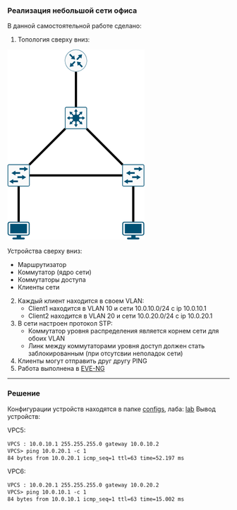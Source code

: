 ### Реализация небольшой сети офиса

В данной самостоятельной работе сделано:

1. Топология сверху вниз:

![](img/1.png)

Устройства сверху вниз:
- Маршрутизатор
- Коммутатор (ядро сети)
- Коммутаторы доступа
- Клиенты сети
2. Каждый клиент находится в своем VLAN:
   * Client1 находится в VLAN 10 и сети 10.0.10.0/24 с ip 10.0.10.1
   * Client2 находится в VLAN 20 и сети 10.0.20.0/24 с ip 10.0.20.1
3. В сети настроен протокол STP:
   * Коммутатор уровня распределения является корнем сети для обоих VLAN
   * Линк между коммутаторами уровня доступ должен стать заблокированным (при отсутсвии неполадок сети)
4. Клиенты могут отправить друг другу PING
5. Работа выполнена в [EVE-NG](https://www.eve-ng.net/)

---

### Решение

Конфигурации устройств находятся в папке [configs](solution/configs), лаба: [lab](solution/Ninevskiy.zip)
Вывод устройств:

VPC5:
```
VPCS : 10.0.10.1 255.255.255.0 gateway 10.0.10.2
VPCS> ping 10.0.20.1 -c 1
84 bytes from 10.0.20.1 icmp_seq=1 ttl=63 time=52.197 ms
```

VPC6:
```
VPCS : 10.0.20.1 255.255.255.0 gateway 10.0.20.2
VPCS> ping 10.0.10.1 -c 1
84 bytes from 10.0.10.1 icmp_seq=1 ttl=63 time=15.002 ms
```

